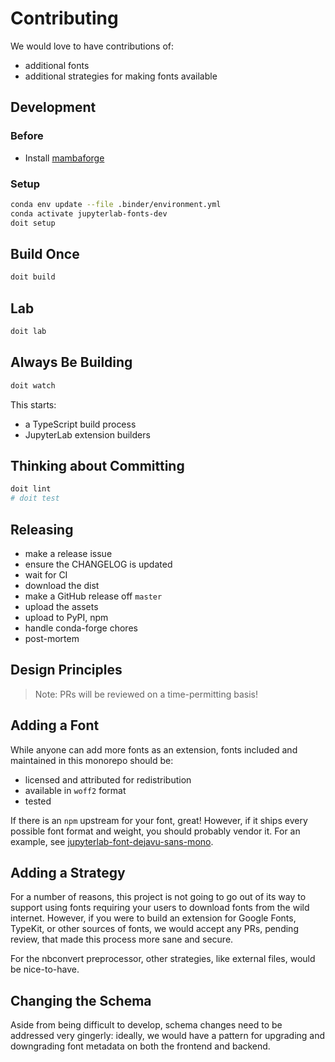 # Contributing

We would love to have contributions of:

- additional fonts
- additional strategies for making fonts available

## Development

### Before

- Install [mambaforge](https://github.com/conda-forge/miniforge/releases/)

### Setup

```bash
conda env update --file .binder/environment.yml
conda activate jupyterlab-fonts-dev
doit setup
```

## Build Once

```bash
doit build
```

## Lab

```bash
doit lab
```

## Always Be Building

```bash
doit watch
```

This starts:

- a TypeScript build process
- JupyterLab extension builders

## Thinking about Committing

```bash
doit lint
# doit test
```

## Releasing

- make a release issue
- ensure the CHANGELOG is updated
- wait for CI
- download the dist
- make a GitHub release off `master`
- upload the assets
- upload to PyPI, npm
- handle conda-forge chores
- post-mortem

## Design Principles

> Note: PRs will be reviewed on a time-permitting basis!

## Adding a Font

While anyone can add more fonts as an extension, fonts included and maintained in this
monorepo should be:

- licensed and attributed for redistribution
- available in `woff2` format
- tested

If there is an `npm` upstream for your font, great! However, if it ships every possible
font format and weight, you should probably vendor it. For an example, see
[jupyterlab-font-dejavu-sans-mono](./packages/jupyterlab-font-dejavu-sans-mono).

## Adding a Strategy

For a number of reasons, this project is not going to go out of its way to support using
fonts requiring your users to download fonts from the wild internet. However, if you
were to build an extension for Google Fonts, TypeKit, or other sources of fonts, we
would accept any PRs, pending review, that made this process more sane and secure.

For the nbconvert preprocessor, other strategies, like external files, would be
nice-to-have.

## Changing the Schema

Aside from being difficult to develop, schema changes need to be addressed very
gingerly: ideally, we would have a pattern for upgrading and downgrading font metadata
on both the frontend and backend.
